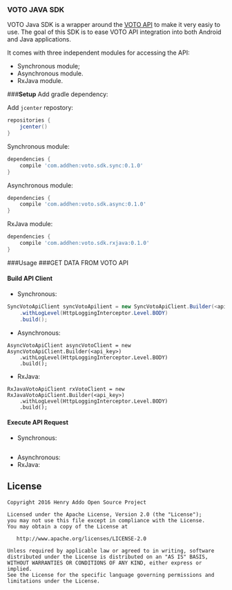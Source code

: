 ### VOTO JAVA SDK

VOTO Java SDK is a wrapper around the [VOTO API][1] to make it very easiy to use. The goal of this SDK is to ease 
VOTO API integration into both Android and Java applications.

It comes with three independent modules for accessing the API:
- Synchronous module;
- Asynchronous module.
- RxJava module.

###<a name="Setup">**Setup**
Add gradle dependency:

Add `jcenter` repostory:
```groovy
repositories {
    jcenter()
}
```

Synchronous module:
```groovy
dependencies {
    compile 'com.addhen:voto.sdk.sync:0.1.0'
}
```

Asynchronous module:
```groovy
dependencies {
    compile 'com.addhen:voto.sdk.async:0.1.0'
}
```

RxJava module:
```groovy
dependencies {
    compile 'com.addhen:voto.sdk.rxjava:0.1.0'
}
```
###Usage
###GET DATA FROM VOTO API

#### Build API Client
- Synchronous:
```java
SyncVotoApiClient syncVotoApilient = new SyncVotoApiClient.Builder(<api_key>)
	.withLogLevel(HttpLoggingInterceptor.Level.BODY)
	.build();
```
- Asynchronous:
```
AsyncVotoApiClient asyncVotoClient = new AsyncVotoApiClient.Builder(<api_key>)
	.withLogLevel(HttpLoggingInterceptor.Level.BODY)
	.build();
```

- RxJava:
```
RxJavaVotoApiClient rxVotoClient = new RxJavaVotoApiClient.Builder(<api_key>)
	.withLogLevel(HttpLoggingInterceptor.Level.BODY)
	.build();
```

#### Execute API Request
- Synchronous:
```java
```
- Asynchronous:
- RxJava:

License
--------

    Copyright 2016 Henry Addo Open Source Project

    Licensed under the Apache License, Version 2.0 (the "License");
    you may not use this file except in compliance with the License.
    You may obtain a copy of the License at

       http://www.apache.org/licenses/LICENSE-2.0

    Unless required by applicable law or agreed to in writing, software
    distributed under the License is distributed on an "AS IS" BASIS,
    WITHOUT WARRANTIES OR CONDITIONS OF ANY KIND, either express or implied.
    See the License for the specific language governing permissions and
    limitations under the License.

[1]: https://go.votomobile.org/apidoc/index.html